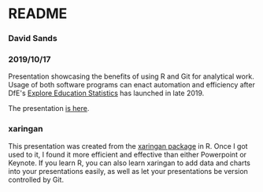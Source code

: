 # README

### David Sands
### 2019/10/17

Presentation showcasing the benefits of using R and Git for analytical work. Usage of both software programs can enact automation and efficiency after DfE's [Explore Education Statistics](https://github.com/dfe-analytical-services/explore-education-statistics) has launched in late 2019.    

The presentation [is here](https://psysandsy.github.io/psy-of-perform.html). 

### xaringan

This presentation was created from the [xaringan package](https://bookdown.org/yihui/rmarkdown/xaringan.html) in R. Once I got used to it, I found it more efficient and effective than either Powerpoint or Keynote. If you learn R, you can also learn xaringan to add data and charts into your presentations easily, as well as let your presentations be version controlled by Git. 